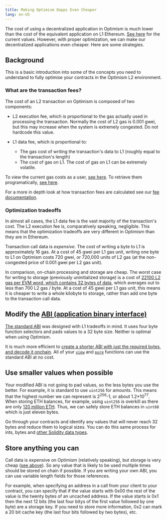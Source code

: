 ```yaml
---
title: Making Optimism Dapps Even Cheaper
lang: en-US
---
```


The cost of using a decentralized application in Optimism is much lower than the cost of the equivalent application on L1 Ethereum.
[See here](https://l2fees.info/) for the current values.
However, with proper optimization, we can make our decentralized applications even cheaper.
Here are some strategies.


## Background

This is a basic introduction into some of the concepts you need to understand to fully optimise your contracts in the Optimism L2 environment.

### What are the transaction fees?

The cost of an L2 transaction on Optimism is composed of two components:

- L2 execution fee, which is proportional to the gas actually used in processing the transaction.
  Normally the cost of L2 gas is 0.001 gwei, but this may increase when the system is extremely congested. 
  Do not hardcode this value. 
  
- L1 data fee, which is proportional to:
  - The gas cost of writing the transaction's data to L1 (roughly equal to the transaction's length)
  - The cost of gas on L1.
    The cost of gas on L1 can be extremely volatile. 
  
To view the current gas costs as a user, [see here](https://public-grafana.optimism.io/). To retrieve them programatically, [see here](https://github.com/ethereum-optimism/optimism-tutorial/tree/main/sdk-estimate-gas).

For a more in depth look at how transaction fees are calculated see our [fee documentation](transaction-fees.md).

### Optimization tradeoffs

In almost all cases, the L1 data fee is the vast majority of the transaction's cost.
The L2 execution fee is, comparatively speaking, negligible.
This means that the optimization tradeoffs are very different in Optimism than they are in Ethereum.

Transaction call data is *expensive*.
The cost of writing a byte to L1 is approximately 16 gas.
At a cost of 45 gwei per L1 gas unit, writing one byte to L1 on Optimism costs 720 gwei, or 720,000 units of L2 gas (at the non-congested price of 0.001 gwei per L2 gas unit).

In comparison, on-chain processing and storage are cheap.
The worst case for writing to storage (previously uninitialized storage) is a cost of [22100 L2 gas per EVM word, which contains 32 bytes of data](https://www.evm.codes/#55), which averages out to less than 700 L2 gas / byte.
At a cost of 45 gwei per L1 gas unit, this means it is cheaper to write a whole kilobyte to storage, rather than add one byte to the transaction call data. 

## Modify the [ABI (application binary interface)](https://docs.soliditylang.org/en/latest/abi-spec.html)

[The standard ABI](https://docs.soliditylang.org/en/latest/abi-spec.html) was designed with L1 tradeoffs in mind. 
It uses four byte function selectors and pads values to a 32 byte size. 
Neither is optimal when using Optimism.

It is much more efficient to [create a shorter ABI with just the required bytes, and decode it onchain](https://ethereum.org/en/developers/tutorials/short-abi/).
All of your [`view`](https://docs.soliditylang.org/en/latest/contracts.html#view-functions) and [`pure`](https://docs.soliditylang.org/en/latest/contracts.html#pure-functions) functions can use the standard ABI at no cost.


## Use smaller values when possible

Your modified ABI is not going to pad values, so the less bytes you use the better.
For example, it is standard to use `uint256` for amounts.
This means that the highest number we can represent is 2<sup>256</sup>-1, or about 1.2*10<sup>77</sup>. 
When storing ETH balances, for example, using `uint256` is overkill as there are only [120 million ETH](https://ycharts.com/indicators/ethereum_supply). Thus, we can safely store ETH balances in `uint88` which is just eleven bytes.

Go through your contracts and identify any values that will never reach 32 bytes and reduce them to logical sizes. You can do this same process for ints, bytes and [other Solidity data types](https://docs.soliditylang.org/en/develop/types.html#types).

## Store anything you can

Call data is expensive on Optimism (relatively speaking), but storage is very cheap ([see above](#optimization-tradeoffs)).
So any value that is likely to be used multiple times should be stored on chain if possible.
If you are writing your own ABI, you can use variable length fields for those references.

For example, when specifying an address in a call from your client to your contract, you can specify that if the value starts with 0x00 the rest of the value is the twenty bytes of an uncached address. If the value starts ix 0x1 then the next 12 bits (the last four bitys of the first value followed by one byte) are a storage key. If you need to store more information, 0x2 can mark a 20 bit cache key (the last four bits followed by two bytes), etc.
